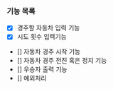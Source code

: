 ### 기능 목록

- [x] 경주할 자동차 입력 기능
- [x] 시도 횟수 입력기능
- [] 자동차 경주 시작 기능
- [] 자동차 경주 전진 혹은 정지 기능
- [] 우승자 출력 기능
- [] 예외처리
